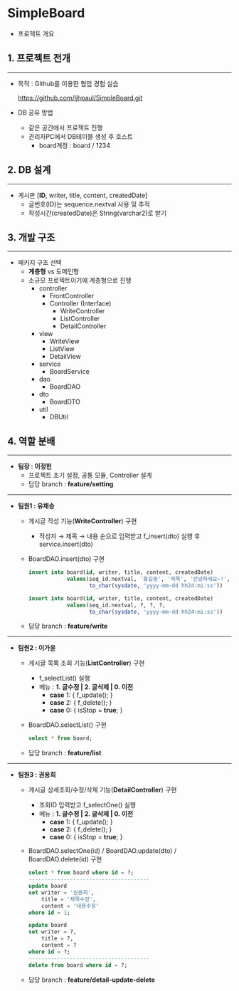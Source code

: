 # SimpleBoard

- 프로젝트 개요

## 1. 프로젝트 전개

---

- 목적 : Github를 이용한 협업 경험 실습
    
    https://github.com/ljhpaul/SimpleBoard.git
    
- DB 공유 방법
    - 같은 공간에서 프로젝트 진행
    - 관리자PC에서 DB테이블 생성 후 호스트
        - board계정 : board / 1234

## 2. DB 설계

---

- 게시판 [**ID**, writer, title, content, createdDate]
    - 글번호(ID)는 sequence.nextval 사용 및 추적
    - 작성시간(createdDate)은 String(varchar2)로 받기

## 3. 개발 구조

---

- 패키지 구조 선택
    - **계층형** vs 도메인형
    - 소규모 프로젝트이기에 계층형으로 진행
        - controller
            - FrontController
            - Controller (Interface)
                - WriteController
                - ListController
                - DetailController
        - view
            - WriteView
            - ListView
            - DetailView
        - service
            - BoardService
        - dao
            - BoardDAO
        - dto
            - BoardDTO
        - util
            - DBUtil

## 4. 역할 분배

---

- **팀장 : 이정헌**
    - 프로젝트 초기 설정, 공통 모듈, Controller 설계
    - 담당 branch :  **feature/setting**

---

- **팀원1 : 유채승**
    - 게시글 작성 기능(**WriteController**) 구현
        - 작성자 → 제목 → 내용  순으로 입력받고 f_insert(dto) 실행 후 service.insert(dto)
    - BoardDAO.insert(dto) 구현
        
        ```sql
        insert into board(id, writer, title, content, createdDate)
                    values(seq_id.nextval, '홍길동', '제목', '안녕하세요~!', 
                           to_char(sysdate, 'yyyy-mm-dd hh24:mi:ss'))
        
        insert into board(id, writer, title, content, createdDate)
                    values(seq_id.nextval, ?, ?, ?, 
                           to_char(sysdate, 'yyyy-mm-dd hh24:mi:ss'))
        ```
        
    - 담당 branch :  **feature/write**

---

- **팀원2 : 이가윤**
    - 게시글 목록 조회 기능(**ListController**) 구현
        - f_selectList() 실행
        - 메뉴 :  **1. 글수정 | 2. 글삭제 | 0. 이전**
            - **case** 1: { f_update(); }
            - **case** 2: { f_delete(); }
            - **case** 0: { isStop = **true**; }
    - BoardDAO.selectList() 구현
        
        ```sql
        select * from board;
        ```
        
    - 담당 branch :  **feature/list**

---

- **팀원3 : 권용희**
    - 게시글 상세조회/수정/삭제 기능(**DetailController**) 구현
        - 조회ID  입력받고 f_selectOne() 실행
        - 메뉴 :  **1. 글수정 | 2. 글삭제 | 0. 이전**
            - **case** 1: { f_update(); }
            - **case** 2: { f_delete(); }
            - **case** 0: { isStop = **true**; }
    - BoardDAO.selectOne(id) / BoardDAO.update(dto) / BoardDAO.delete(id) 구현
        
        ```sql
        select * from board where id = ?;
        --------------------------------------
        update board
        set writer = '권용희',
            title = '제목수정',
            content = '내용수정'
        where id = 1;
        
        update board
        set writer = ?,
            title = ?,
            content = ?
        where id = ?;
        --------------------------------------
        delete from board where id = ?;
        ```
        
    - 담당 branch :  **feature/detail-update-delete**

